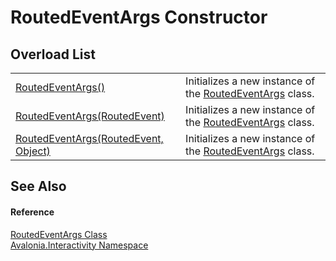 # RoutedEventArgs Constructor


## Overload List
<table>
<tr>
<td><a href="M_Avalonia_Interactivity_RoutedEventArgs__ctor">RoutedEventArgs()</a></td>
<td>Initializes a new instance of the <a href="T_Avalonia_Interactivity_RoutedEventArgs">RoutedEventArgs</a> class.</td>
</tr>
<tr>
<td><a href="M_Avalonia_Interactivity_RoutedEventArgs__ctor_2">RoutedEventArgs(RoutedEvent)</a></td>
<td>Initializes a new instance of the <a href="T_Avalonia_Interactivity_RoutedEventArgs">RoutedEventArgs</a> class.</td>
</tr>
<tr>
<td><a href="M_Avalonia_Interactivity_RoutedEventArgs__ctor_1">RoutedEventArgs(RoutedEvent, Object)</a></td>
<td>Initializes a new instance of the <a href="T_Avalonia_Interactivity_RoutedEventArgs">RoutedEventArgs</a> class.</td>
</tr>
</table>

## See Also


#### Reference
<a href="T_Avalonia_Interactivity_RoutedEventArgs">RoutedEventArgs Class</a>  
<a href="N_Avalonia_Interactivity">Avalonia.Interactivity Namespace</a>  
